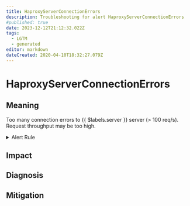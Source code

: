 ```yaml
---
title: HaproxyServerConnectionErrors
description: Troubleshooting for alert HaproxyServerConnectionErrors
#published: true
date: 2023-12-12T21:12:32.022Z
tags: 
  - LGTM
  - generated
editor: markdown
dateCreated: 2020-04-10T18:32:27.079Z
---
```


# HaproxyServerConnectionErrors

## Meaning
[//]: # "Short paragraph that explains what the alert means"
Too many connection errors to {{ $labels.server }} server (> 100 req/s). Request throughput may be too high.

<details>
  <summary>Alert Rule</summary>

{{% rule "haproxy/haproxy-exporter-v1.yml" "HaproxyServerConnectionErrors" %}}

{{% comment %}}

```yaml
alert: HaproxyServerConnectionErrors
expr: sum by (server) (rate(haproxy_server_connection_errors_total[1m])) > 100
for: 0m
labels:
    severity: critical
annotations:
    summary: HAProxy server connection errors (instance {{ $labels.instance }})
    description: |-
        Too many connection errors to {{ $labels.server }} server (> 100 req/s). Request throughput may be too high.
          VALUE = {{ $value }}
          LABELS = {{ $labels }}
    runbook: https://github.com/srerun/prometheus-alerts/blob/main/content/runbooks/haproxy-exporter-v1/HaproxyServerConnectionErrors.md

```

{{% /comment %}}

</details>


## Impact
[//]: # "What could / will happen if the alert is not addressed"



## Diagnosis
[//]: # "Steps to take to identify the cause of the problem"



## Mitigation
[//]: # "The steps necessary to resolve the alert"

